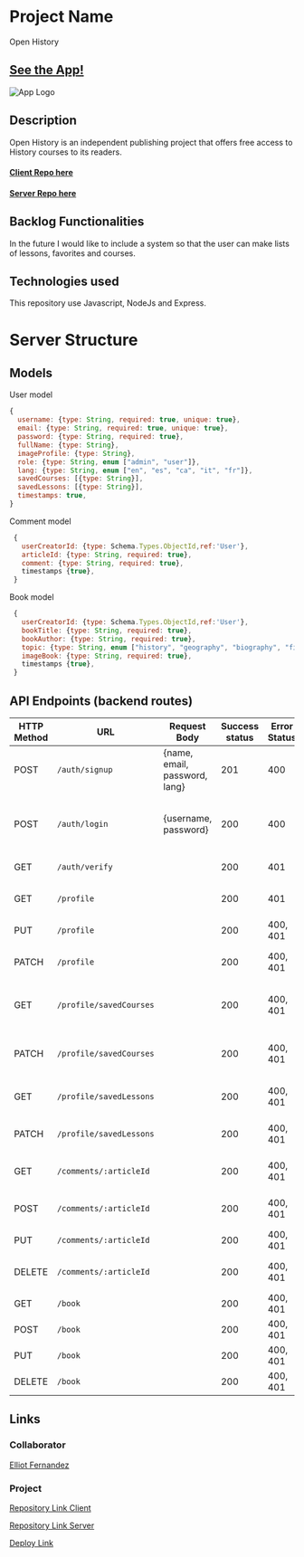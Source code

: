 # Project Name

Open History

## [See the App!](https://open-history.netlify.app/en/homepage)

![App Logo](your-image-logo-path-or-name)

## Description

Open History is an independent publishing project that offers free access to History courses to its readers.

#### [Client Repo here](https://github.com/elliotfern/open-history-client)

#### [Server Repo here](https://github.com/elliotfern/open-history-server)

## Backlog Functionalities

In the future I would like to include a system so that the user can make lists of lessons, favorites and courses.

## Technologies used

This repository use Javascript, NodeJs and Express.

# Server Structure

## Models

User model

```javascript
{
  username: {type: String, required: true, unique: true},
  email: {type: String, required: true, unique: true},
  password: {type: String, required: true},
  fullName: {type: String},
  imageProfile: {type: String},
  role: {type: String, enum ["admin", "user"]},
  lang: {type: String, enum ["en", "es", "ca", "it", "fr"]},
  savedCourses: [{type: String}],
  savedLessons: [{type: String}],
  timestamps: true,
}
```

Comment model

```javascript
 {
   userCreatorId: {type: Schema.Types.ObjectId,ref:'User'},
   articleId: {type: String, required: true},
   comment: {type: String, required: true},
   timestamps {true},
 }
```

Book model

```javascript
 {
   userCreatorId: {type: Schema.Types.ObjectId,ref:'User'},
   bookTitle: {type: String, required: true},
   bookAuthor: {type: String, required: true},
   topic: {type: String, enum ["history", "geography", "biography", "fiction"]},
   imageBook: {type: String, required: true},
   timestamps {true},
 }
```

## API Endpoints (backend routes)

| HTTP Method | URL                     | Request Body                  | Success status | Error Status | Description                                    |
| ----------- | ----------------------- | ----------------------------- | -------------- | ------------ | ---------------------------------------------- |
| POST        | `/auth/signup`          | {name, email, password, lang} | 201            | 400          | Registers the user in the Database             |
| POST        | `/auth/login`           | {username, password}          | 200            | 400          | Validates credentials, creates and sends Token |
| GET         | `/auth/verify`          |                               | 200            | 401          | Verifies the user Token                        |
| GET         | `/profile`              |                               | 200            | 401          | Sends user profile details                     |
| PUT         | `/profile`              |                               | 200            | 400, 401     | Edits the user profile                         |
| PATCH       | `/profile`              |                               | 200            | 400, 401     | Edits the user profile photo                   |
| GET         | `/profile/savedCourses` |                               | 200            | 400, 401     | Show all saved courses of user                 |
| PATCH       | `/profile/savedCourses` |                               | 200            | 400, 401     | Edits the saved courses of user                |
| GET         | `/profile/savedLessons` |                               | 200            | 400, 401     | Show all saved lessons                         |
| PATCH       | `/profile/savedLessons` |                               | 200            | 400, 401     | Edits all saved lessons                        |
| GET         | `/comments/:articleId`  |                               | 200            | 400, 401     | Show all comments by articleID                 |
| POST        | `/comments/:articleId`  |                               | 200            | 400, 401     | Create a new comment                           |
| PUT         | `/comments/:articleId`  |                               | 200            | 400, 401     | Edits a comment                                |
| DELETE      | `/comments/:articleId`  |                               | 200            | 400, 401     | Remove a comment lessons                       |
| GET         | `/book`                 |                               | 200            | 400, 401     | View a list of books                           |
| POST        | `/book`                 |                               | 200            | 400, 401     | Create a new book                              |
| PUT         | `/book`                 |                               | 200            | 400, 401     | Edits a book                                   |
| DELETE      | `/book`                 |                               | 200            | 400, 401     | Remove a book                                  |

## Links

### Collaborator

[Elliot Fernandez](https://elliotfern.com)

### Project

[Repository Link Client](https://github.com/elliotfern/open-history-client)

[Repository Link Server ](https://github.com/elliotfern/open-history-server)

[Deploy Link](https://elliotfern.com)
